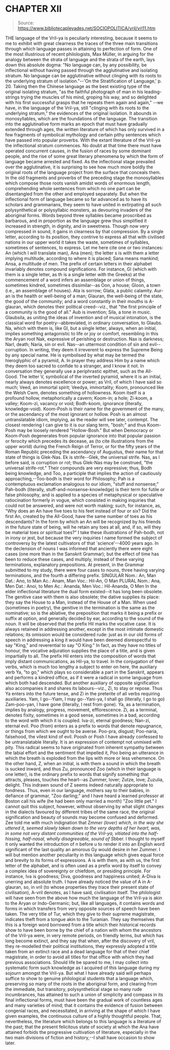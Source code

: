 # CHAPTER XII

> Source: https://www.bibliotecapleyades.net/SOCIOPOLITICA/vril/vrl11.htm

THE language of the Vril-ya is peculiarly interesting, because it seems to me to exhibit with great clearness the traces of the three main transitions through which language passes in attaining to perfection of form.
One of the most illustrious of recent philologists, Max Müller, in arguing for the analogy between the strata of language and the strata of the earth, lays down this absolute dogma:
"No language can, by any possibility, be inflectional without having passed through the agglutinative and isolating stratum. No language can be agglutinative without clinging with its roots to the underlying stratum of isolation."--'On the Stratification of Language,' p. 20.
Taking then the Chinese language as the best existing type of the original isolating stratum, "as the faithful photograph of man in his leading-strings trying the muscles of his mind, groping his way, and so delighted with his first successful grasps that he repeats them again and again," --we have, in the language of the Vril-ya, still "clinging with its roots to the underlying stratum," the evidences of the original isolation. It abounds in monosyllables, which are the foundations of the language. The transition into the agglutinative form marks an epoch that must have gradually extended through ages, the written literature of which has only survived in a few fragments of symbolical mythology and certain pithy sentences which have passed into popular proverbs. With the extant literature of the Vril-ya the inflectional stratum commences. No doubt at that time there must have operated concurrent causes, in the fusion of races by some dominant people, and the rise of some great literary phenomena by which the form of language became arrested and fixed. As the inflectional stage prevailed over the agglutinative, it is surprising to see how much more boldly the original roots of the language project from the surface that conceals them. In the old fragments and proverbs of the preceding stage the monosyllables which compose those roots vanish amidst words of enormous length, comprehending whole sentences from which no one part can be disentangled from the other and employed separately.
But when the inflectional form of language became so far advanced as to have its scholars and grammarians, they seem to have united in extirpating all such polysynthetical or polysyllabic monsters, as devouring invaders of the aboriginal forms. Words beyond three syllables became proscribed as barbarous, and in proportion as the language grew thus simplified it increased in strength, in dignity, and in sweetness. Though now very compressed in sound, it gains in clearness by that compression. By a single letter, according to its position, they contrive to express all that with civilised nations in our upper world it takes the waste, sometimes of syllables, sometimes of sentences, to express. Let me here cite one or two instances: An (which I will translate man), Ana (men); the letter s is with them a letter implying multitude, according to where it is placed; Sana means mankind; Ansa, a multitude of men. The prefix of certain letters in their alphabet invariably denotes compound significations. For instance, Gl (which with them is a single letter, as th is a single letter with the Greeks) at the commencement of a word infers an assemblage or union of things, sometimes kindred, sometimes dissimilar--as Oon, a house; Gloon, a town (i.e., an assemblage of houses).
Ata is sorrow; Glata, a public calamity. Aur-an is the health or well-being of a man; Glauran, the well-being of the state, the good of the community; and a word constantly in their mouths is A-glauran, which denotes their political creed--viz., that "the first principle of a community is the good of all." Aub is invention; Sila, a tone in music. Glaubsila, as uniting the ideas of invention and of musical intonation, is the classical word for poetry--abbreviated, in ordinary conversation, to Glaubs. Na, which with them is, like Gl, but a single letter, always, when an initial, implies something antagonistic to life or joy or comfort, resembling in this the Aryan root Nak, expressive of perishing or destruction. Nax is darkness; Narl, death; Naria, sin or evil. Nas--an uttermost condition of sin and evil--corruption. In writing, they deem it irreverent to express the Supreme Being by any special name. He is symbolised by what may be termed the hieroglyphic of a pyramid, A. In prayer they address Him by a name which they deem too sacred to confide to a stranger, and I know it not. In conversation they generally use a periphrastic epithet, such as the All-Good.
The letter V, symbolical of the inverted pyramid, where it is an initial, nearly always denotes excellence or power; as Vril, of which I have said so much; Veed, an immortal spirit; Veedya, immortality; Koom, pronounced like the Welsh Cwm, denotes something of hollowness. Koom itself is a profound hollow, metaphorically a cavern; Koom-in; a hole; Zi-koom, a valley; Koom-zi, vacancy or void; Bodh-koom, ignorance (literally, knowledge-void). Koom-Posh is their name for the government of the many, or the ascendancy of the most ignorant or hollow. Posh is an almost untranslatable idiom, implying, as the reader will see later, contempt. The closest rendering I can give to it is our slang term, "bosh;" and thus Koom-Posh may be loosely rendered "Hollow-Bosh." But when Democracy or Koom-Posh degenerates from popular ignorance into that popular passion or ferocity which precedes its decease, as (to cite illustrations from the upper world) during the French Reign of Terror, or for the fifty years of the Roman Republic preceding the ascendancy of Augustus, their name for that state of things is Glek-Nas. Ek is strife--Glek, the universal strife. Nas, as I before said, is corruption or rot; thus Glek-Nas may be construed, "the universal strife-rot."
Their compounds are very expressive; thus, Bodh being knowledge, and Too, a participle that implies the action of cautiously approaching,--Too-bodh is their word for Philosophy; Pah is a contemptuous exclamation analogous to our idiom, "stuff and nonsense;" Pah-bodh (literally, stuff-and-nonsense-knowledge) is their term for futile or false philosophy, and is applied to a species of metaphysical or speculative ratiocination formerly in vogue, which consisted in making inquiries that could not be answered, and were not worth making; such, for instance, as, "Why does an An have five toes to his feet instead of four or six? Did the first An, created by the All-Good, have the same number of toes as his descendants? In the form by which an An will be recognized by his friends in the future state of being, will he retain any toes at all, and, if so, will they be material toes or spiritual toes?" I take these illustrations of Pah-bodh, not in irony or jest, but because the very inquiries I name formed the subject of controversy by the latest cultivators of that `science'--4000 years ago.
In the declension of nouns I was informed that anciently there were eight cases (one more than in the Sanskrit Grammar); but the effect of time has been to reduce these cases, and multiply, instead of these varying terminations, explanatory prepositions. At present, in the Grammar submitted to my study, there were four cases to nouns, three having varying terminations, and the fourth a differing prefix.
SINGULAR
Nom.: An, Man
Dat.: Ano, to Man
Ac.: Anam, Man
Voc.: Hil-An, O Man
PLURAL
Nom.: Ana, Men
Dat.: Anoi, to Men
Ac.: Ananda, Men
Voc.: Hil-Ananda, O Men
In the elder inflectional literature the dual form existed--it has long been obsolete.
The genitive case with them is also obsolete; the dative supplies its place: they say the House to a Man, instead of the House of a Man. When used (sometimes in poetry), the genitive in the termination is the same as the nominative; so is the ablative, the preposition that marks it being a prefix or suffix at option, and generally decided by ear, according to the sound of the noun. It will be observed that the prefix Hil marks the vocative case. It is always retained in addressing another, except in the most intimate domestic relations; its omission would be considered rude: just as in our old forms of speech in addressing a king it would have been deemed disrespectful to say "King," and reverential to say "O King." In fact, as they have no titles of honour, the vocative adjuration supplies the place of a title, and is given impartially to all. The prefix Hil enters into the composition of words that imply distant communications, as Hil-ya, to travel.
In the conjugation of their verbs, which is much too lengthy a subject to enter on here, the auxiliary verb Ya, "to go," which plays so considerable a part in the Sanskrit, appears and performs a kindred office, as if it were a radical in some language from which both had descended. But another auxiliary of opposite signification also accompanies it and shares its labours--viz., Zi, to stay or repose. Thus Ya enters into the future tense, and Zi in the preterite of all verbs requiring auxiliaries. Yam, I go--Yiam, I may go--Yani-ya, I shall go (literally, I go to go) Zam-poo-yan, I have gone (literally, I rest from gone). Ya, as a termination, implies by analogy, progress, movement, efflorescence. Zi, as a terminal, denotes fixity, sometimes in a good sense, sometimes in a bad, according to the word with which it is coupled. Iva-zi, eternal goodness; Nan-zi, eternal evil. Poo (from) enters as a prefix to words that denote repugnance, or things from which we ought to be averse. Poo-pra, disgust; Poo-naria, falsehood, the vilest kind of evil. Poosh or Posh I have already confessed to be untranslatable literally. It is an expression of contempt not unmixed with pity. This radical seems to have originated from inherent sympathy between the labial effort and the sentiment that impelled it, Poo being an utterance in which the breath is exploded from the lips with more or less vehemence. On the other hand, Z, when an initial, is with them a sound in which the breath is sucked inward, and thus Zu, pronounced Zoo (which in their language is one letter), is the ordinary prefix to words that signify something that attracts, pleases, touches the heart--as Zummer, lover; Zutze, love; Zuzulia, delight. This indrawn sound of Z seems indeed naturally appropriate to fondness. Thus, even in our language, mothers say to their babies, in defiance of grammar, "Zoo darling;" and I have heard a learned professor at Boston call his wife (he had been only married a month) "Zoo little pet."
I cannot quit this subject, however, without observing by what slight changes in the dialects favoured by different tribes of the same race, the original signification and beauty of sounds may become confused and deformed. Zee told me with much indignation that Z*mmer (lover) which, in the way she uttered it, seemed slowly taken down to the very depths of her heart, was, in some not very distant communities of the Vril-ya, vitiated into the half-hissing, half-nasal, wholly disagreeable, sound of S*bber. I thought to myself it only wanted the introduction of n before u to render it into an English word significant of the last quality an amorous Gy would desire in her Zummer.
I will but mention another peculiarity in this language which gives equal force and brevity to its forms of expressions.
A is with them, as with us, the first letter of the alphabet, and is often used as a prefix word by itself to convey a complex idea of sovereignty or chiefdom, or presiding principle. For instance, Iva is goodness; Diva, goodness and happiness united; A-Diva is unerring and absolute truth. I have already noticed the value of A in A-glauran, so, in vril (to whose properties they trace their present state of civilisation), A-vril denotes, as I have said, civilisation itself.
The philologist will have seen from the above how much the language of the Vril-ya is akin to the Aryan or Indo-Germanic; but, like all languages, it contains words and forms in which transfers from very opposite sources of speech have been taken. The very title of Tur, which they give to their supreme magistrate, indicates theft from a tongue akin to the Turanian. They say themselves that this is a foreign word borrowed from a title which their historical records show to have been borne by the chief of a nation with whom the ancestors of the Vril-ya were, in very remote periods, on friendly terms, but which has long become extinct, and they say that when, after the discovery of vril, they re-modelled their political institutions, they expressly adopted a title taken from an extinct race and a dead language for that of their chief magistrate, in order to avoid all titles for that office with which they had previous associations.
Should life be spared to me, I may collect into systematic form such knowledge as I acquired of this language during my sojourn amongst the Vril-ya. But what I have already said will perhaps suffice to show to genuine philological students that a language which, preserving so many of the roots in the aboriginal form, and clearing from the immediate, but transitory, polysynthetical stage so many rude incumbrances, has attained to such a union of simplicity and compass in its final inflectional forms, must have been the gradual work of countless ages and many varieties of mind; that it contains the evidence of fusion between congenial races, and necessitated, in arriving at the shape of which I have given examples, the continuous culture of a highly thoughtful people.
That, nevertheless, the literature which belongs to this language is a literature of the past; that the present felicitous state of society at which the Ana have attained forbids the progressive cultivation of literature, especially in the two main divisions of fiction and history,--I shall have occasion to show later.
